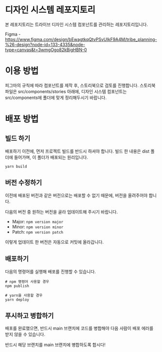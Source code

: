 # 디자인 시스템 레포지토리

본 레포지토리는 트라이브 디자인 시스템 컴포넌트를 관리하는 레포지토리입니다.

Figma - https://www.figma.com/design/bEwagtkqQtvPSvUIkF9A4M/tribe_planning-%26-design?node-id=133-4335&node-type=canvas&t=3wmgOgo82kBigHBN-0

# 이용 방법

피그마의 규칙에 따라 컴포넌트를 제작 후, 스토리북으로 검토를 진행합니다.
스토리북 파일은 src/components/stories 아래에, 디자인 시스템 컴포넌트는 src/components에 폴더에 맞게 정리해두시기 바랍니다.

# 배포 방법

## 빌드 하기

배포하기 이전에, 먼저 프로젝트 빌드를 반드시 하셔야 합니다. 빌드 한 내용은 dist 폴더에 들어가며, 이 폴더가 배포되는 원리입니다.

```
yarn build
```

## 버전 수정하기

이전에 배포된 버전과 같은 버전으로는 배포할 수 없기 때문에, 버전을 올려주어야 합니다.

다음의 버전 중 원하는 버전을 골라 업데이트해 주시기 바랍니다.

- Major: `npm version major`
- Minor: `npm version minor`
- Patch: `npm version patch`

이렇게 업데이트 한 버전은 자동으로 커밋에 올라갑니다.

## 배포하기

다음의 명령어를 실행해 배포를 진행할 수 있습니다.

```
# npm 명령어 사용할 경우
npm publish

# yarn을 사용할 경우
yarn deploy
```

## 푸시하고 병합하기

배포를 완료했으면, 반드시 main 브랜치에 코드를 병합해야 다음 사람이 배포 에러를 받지 않을 수 있습니다.

반드시 해당 브랜치를 main 브랜치에 병합하도록 합시다!

